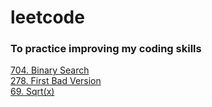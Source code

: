 # leetcode
### To practice improving my coding skills

[704. Binary Search](https://github.com/zhengshunze/leetcode/blob/main/Binary%20Search/704.py)  
[278. First Bad Version](https://github.com/zhengshunze/leetcode/blob/main/Binary%20Search/278.py)  
[69.  Sqrt(x)](https://github.com/zhengshunze/leetcode/blob/main/Binary%20Search/69.py)
